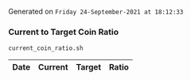Generated on `Friday 24-September-2021 at 18:12:33`

### Current to Target Coin Ratio
`current_coin_ratio.sh`

Date|Current|Target|Ratio
---|---|---|---
